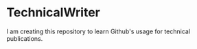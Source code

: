 # TechnicalWriter
I am creating this repository to learn Github's usage for technical publications.
